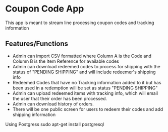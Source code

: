# Coupon Code App

This app is meant to stream line processing coupon codes and tracking information

## Features/Functions

* Admin can import CSV formatted where Column A is the Code and Column B is the Item Reference for available codes
* Admin can download redeemed codes to process for shipping with the status of "PENDING SHIPPING" and will include redeemer's shipping info
* Redeemed Codes that have no Tracking information added to it but has been used in a redemption will be set as status "PENDING SHIPPING"
* Admin can upload redeemed items with tracking info, which will email the user that their order has been processed.
* Admin can download history of orders.
* There will be one public screen for users to redeem their codes and add shipping information

Using Postgress
sudo apt-get install postgresql